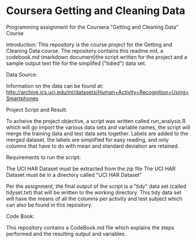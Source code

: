 # Coursera Getting and Cleaning Data
Programming assignment for the Coursera "Getting and Cleaning Data" Course

Introduction:
This repository is the course project for the Getting and Cleaning Data course.  The repository contains this readme.md, a codebook.md (markdown document)the script written for the project and a sample output text file for the simplifed ("tidied") data set.

Data Source:

Information on the data can be found at: http://archive.ics.uci.edu/ml/datasets/Human+Activity+Recognition+Using+Smartphones

Project Script and Result:

To acheive the project objective, a script was written called  run_analysis.R which will go import the various data sets and variable names, the script will merge the training data and test data sets together. Labels are added to the merged dataset, the labels are simplified for easy reading, and only columns that have to do with mean and standard deviation are retained.

Requirements to run the script:

The UCI HAR Dataset must be extracted from the zip file
The UCI HAR Dataset must be in a directory called "UCI HAR Dataset"

Per the assignment, the final output of the script is a "tidy" data set (called tidyset.txt) that will be written to the working directory.  This tidy data set will have the means of all the columns per activity and test subject which can also be found in this repository.

Code Book:

This repository contains a CodeBook.md file which explains the steps performed and the resulting output and variables.

